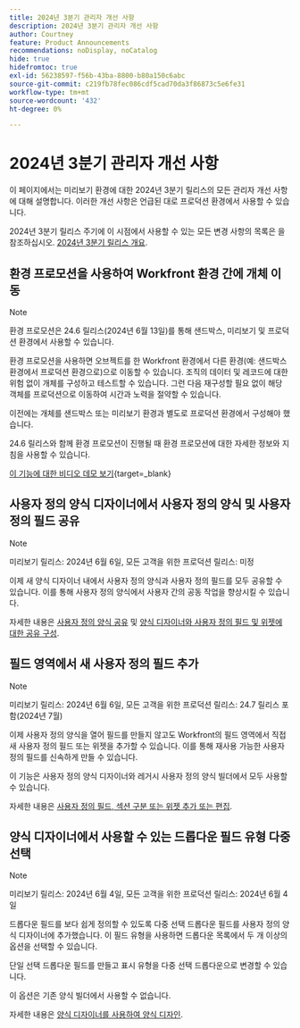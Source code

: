 ```yaml
---
title: 2024년 3분기 관리자 개선 사항
description: 2024년 3분기 관리자 개선 사항
author: Courtney
feature: Product Announcements
recommendations: noDisplay, noCatalog
hide: true
hidefromtoc: true
exl-id: 56238597-f56b-43ba-8800-b80a150c6abc
source-git-commit: c219fb78fec086cdf5cad70da3f86873c5e6fe31
workflow-type: tm+mt
source-wordcount: '432'
ht-degree: 0%

---
```


# 2024년 3분기 관리자 개선 사항

이 페이지에서는 미리보기 환경에 대한 2024년 3분기 릴리스의 모든 관리자 개선 사항에 대해 설명합니다. 이러한 개선 사항은 언급된 대로 프로덕션 환경에서 사용할 수 있습니다.

2024년 3분기 릴리스 주기에 이 시점에서 사용할 수 있는 모든 변경 사항의 목록은 을 참조하십시오. [2024년 3분기 릴리스 개요](/help/quicksilver/product-announcements/product-releases/24-q3-release-activity/24-q3-release-overview.md).

## 환경 프로모션을 사용하여 Workfront 환경 간에 개체 이동

>[!NOTE]
>
>환경 프로모션은 24.6 릴리스(2024년 6월 13일)를 통해 샌드박스, 미리보기 및 프로덕션 환경에서 사용할 수 있습니다.

환경 프로모션을 사용하면 오브젝트를 한 Workfront 환경에서 다른 환경(예: 샌드박스 환경에서 프로덕션 환경으로)으로 이동할 수 있습니다. 조직의 데이터 및 레코드에 대한 위험 없이 개체를 구성하고 테스트할 수 있습니다. 그런 다음 재구성할 필요 없이 해당 객체를 프로덕션으로 이동하여 시간과 노력을 절약할 수 있습니다.

이전에는 개체를 샌드박스 또는 미리보기 환경과 별도로 프로덕션 환경에서 구성해야 했습니다.

24.6 릴리스와 함께 환경 프로모션이 진행될 때 환경 프로모션에 대한 자세한 정보와 지침을 사용할 수 있습니다.

[이 기능에 대한 비디오 데모 보기](https://video.tv.adobe.com/v/3429735/){target=_blank}

## 사용자 정의 양식 디자이너에서 사용자 정의 양식 및 사용자 정의 필드 공유

>[!NOTE]
>
>미리보기 릴리스: 2024년 6월 6일, 모든 고객을 위한 프로덕션 릴리스: 미정

이제 새 양식 디자이너 내에서 사용자 정의 양식과 사용자 정의 필드를 모두 공유할 수 있습니다. 이를 통해 사용자 정의 양식에서 사용자 간의 공동 작업을 향상시킬 수 있습니다.

자세한 내용은 [사용자 정의 양식 공유](/help/quicksilver/administration-and-setup/customize-workfront/create-manage-custom-forms/share-access-to-a-custom-form.md) 및 [양식 디자이너와 사용자 정의 필드 및 위젯에 대한 공유 구성](/help/quicksilver/administration-and-setup/customize-workfront/create-manage-custom-forms/form-designer/manage-a-form/share-custom-fields.md).

## 필드 영역에서 새 사용자 정의 필드 추가

>[!NOTE]
>
>미리보기 릴리스: 2024년 6월 6일, 모든 고객을 위한 프로덕션 릴리스: 24.7 릴리스 포함(2024년 7월)

이제 사용자 정의 양식을 열어 필드를 만들지 않고도 Workfront의 필드 영역에서 직접 새 사용자 정의 필드 또는 위젯을 추가할 수 있습니다. 이를 통해 재사용 가능한 사용자 정의 필드를 신속하게 만들 수 있습니다.

이 기능은 사용자 정의 양식 디자이너와 레거시 사용자 정의 양식 빌더에서 모두 사용할 수 있습니다.

자세한 내용은 [사용자 정의 필드, 섹션 구분 또는 위젯 추가 또는 편집](/help/quicksilver/administration-and-setup/customize-workfront/create-manage-custom-forms/edit-a-custom-field.md).

## 양식 디자이너에서 사용할 수 있는 드롭다운 필드 유형 다중 선택

>[!NOTE]
>
>미리보기 릴리스: 2024년 6월 4일, 모든 고객을 위한 프로덕션 릴리스: 2024년 6월 4일

드롭다운 필드를 보다 쉽게 정의할 수 있도록 다중 선택 드롭다운 필드를 사용자 정의 양식 디자이너에 추가했습니다. 이 필드 유형을 사용하면 드롭다운 목록에서 두 개 이상의 옵션을 선택할 수 있습니다.

단일 선택 드롭다운 필드를 만들고 표시 유형을 다중 선택 드롭다운으로 변경할 수 있습니다.

이 옵션은 기존 양식 빌더에서 사용할 수 없습니다.

자세한 내용은 [양식 디자이너를 사용하여 양식 디자인](/help/quicksilver/administration-and-setup/customize-workfront/create-manage-custom-forms/form-designer/design-a-form/design-a-form.md).
